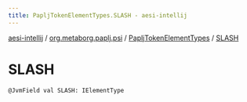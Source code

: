 ```yaml
---
title: PapljTokenElementTypes.SLASH - aesi-intellij
---
```


[aesi-intellij](../../index.html) / [org.metaborg.paplj.psi](../index.html) / [PapljTokenElementTypes](index.html) / [SLASH](.)

# SLASH

`@JvmField val SLASH: IElementType`